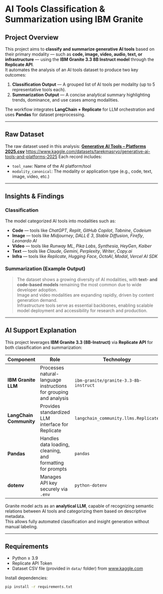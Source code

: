 # AI Tools Classification & Summarization using IBM Granite

## Project Overview
This project aims to **classify and summarize generative AI tools** based on their primary modality — such as **code, image, video, audio, text, or infrastructure** — using the **IBM Granite 3.3 8B Instruct model** through the **Replicate API**.  
It automates the analysis of an AI tools dataset to produce two key outcomes:
1. **Classification Output** — A grouped list of AI tools per modality (up to 5 representative tools each).
2. **Summarization Output** — A concise analytical summary highlighting trends, dominance, and use cases among modalities.

The workflow integrates **LangChain + Replicate** for LLM orchestration and uses **Pandas** for dataset preprocessing.

---

## Raw Dataset
The raw dataset used in this analysis:
**[Generative AI Tools – Platforms 2025.csv](./data/Generative%20AI%20Tools%20-%20Platforms%202025.csv)**  https://www.kaggle.com/datasets/tarekmasryo/generative-ai-tools-and-platforms-2025
Each record includes:
- `tool_name`: Name of the AI platform/tool  
- `modality_canonical`: The modality or application type (e.g., code, text, image, video, etc.)

---

## Insights & Findings

### Classification
The model categorized AI tools into modalities such as:
- **Code** — tools like *ChatGPT*, *Replit*, *GitHub Copilot*, *Tabnine*, *Codeium*  
- **Image** — tools like *Midjourney*, *DALL·E 3*, *Stable Diffusion*, *Firefly*, *Leonardo AI*  
- **Video** — tools like *Runway ML*, *Pika Labs*, *Synthesia*, *HeyGen*, *Kaiber*  
- **Text** — tools like *Claude*, *Gemini*, *Perplexity*, *Writer*, *Copy.ai*  
- **Infra** — tools like *Replicate*, *Hugging Face*, *OctoAI*, *Modal*, *Vercel AI SDK*

### Summarization (Example Output)
> The dataset shows a growing diversity of AI modalities, with **text- and code-based models** remaining the most common due to wide developer adoption.  
> Image and video modalities are expanding rapidly, driven by content generation demand.  
> Infrastructure tools serve as essential backbones, enabling scalable model deployment and accessibility for research and production.

---

## AI Support Explanation
This project leverages **IBM Granite 3.3 (8B-Instruct)** via **Replicate API** for both classification and summarization:

| Component | Role | Technology |
|------------|------|-------------|
| **IBM Granite LLM** | Processes natural-language instructions for grouping and analysis | `ibm-granite/granite-3.3-8b-instruct` |
| **LangChain Community** | Provides standardized LLM interface for Replicate | `langchain_community.llms.Replicate` |
| **Pandas** | Handles data loading, cleaning, and formatting for prompts | `pandas` |
| **dotenv** | Manages API key securely via `.env` | `python-dotenv` |

Granite model acts as an **analytical LLM**, capable of recognizing semantic relations between AI tools and categorizing them based on descriptive metadata.  
This allows fully automated classification and insight generation without manual labeling.

---

## Requirements
- Python ≥ 3.9  
- Replicate API Token  
- Dataset CSV file (provided in `data/` folder) from www.kaggle.com

Install dependencies:
```bash
pip install -r requirements.txt